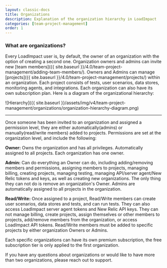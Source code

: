 ```yaml
---
layout: classic-docs
title: Organizations
description: Explanation of the organization hierarchy in LoadImpact
categories: [team-project-management]
order: 1
---
```


### What are organizations?

Every LoadImpact user is, by default, the owner of an organization with the option of creating a second one. Organization owners and admins can invite new [team members]({{ site.baseurl }}/4.0/team-project-management/adding-team-members/). Owners and Admins can manage [projects]({{ site.baseurl }}/4.0/team-project-management/projects/) within an organization. Each project consists of tests, user scenarios, data stores, monitoring agents, and integrations. Each organization can also have its own subscription plan. Here is a diagram of the organizational hierarchy:

![Hierarchy]({{ site.baseurl }}/assets/img/v4/team-project-management/organizations/organization-hierarchy-diagram.png)

***

Once someone has been invited to an organization and assigned a permission level, they are either automatically(admins) or manually(read/write members) added to projects. Permissions are set at the organization level, and include the following:

**Owner:** Owns the organization and has all privileges. Automatically assigned to all projects. Each organization has one owner.

**Admin:** Can do everything an Owner can do, including adding/removing members and permissions, assigning members to projects, managing billing, creating projects, managing testing, managing API/server agent/New Relic tokens and keys, as well as creating new organizations. The only thing they can not do is remove an organization's Owner. Admins are automatically assigned to all projects in the organization.

**Read/Write:** Once assigned to a project, Read/Write members can create user scenarios, data stores and tests, and can run tests. They can also access LoadImpact server agent tokens and New Relic API keys. They can not manage billing, create projects, assign themselves or other members to projects, add/remove members from the organization, or access LoadImpact API tokens. Read/Write members must be added to specific projects by either organization Owners or Admins.

Each specific organizations can have its own premium subscription, the free subscription tier is only applied to the first organization.

If you have any questions about organizations or would like to have more than two organizations, please reach out to support.
<!--stackedit_data:
eyJoaXN0b3J5IjpbOTMxOTkyNDk4XX0=
-->